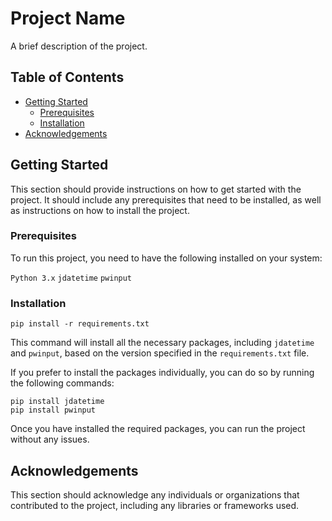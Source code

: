 # Project Name

A brief description of the project.

## Table of Contents

- [Getting Started](#getting-started)
  - [Prerequisites](#prerequisites)
  - [Installation](#installation)
- [Acknowledgements](#acknowledgements)

## Getting Started

This section should provide instructions on how to get started with the project. It should include any prerequisites that need to be installed, as well as instructions on how to install the project.

### Prerequisites

To run this project, you need to have the following installed on your system:

`Python 3.x`
`jdatetime`
`pwinput`

### Installation

    pip install -r requirements.txt

This command will install all the necessary packages, including `jdatetime` and `pwinput`, based on the version specified in the `requirements.txt` file.

If you prefer to install the packages individually, you can do so by running the following commands:

    pip install jdatetime
    pip install pwinput

Once you have installed the required packages, you can run the project without any issues.

## Acknowledgements

This section should acknowledge any individuals or organizations that contributed to the project, including any libraries or frameworks used.
